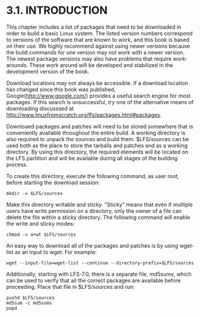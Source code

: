 # 3.1. INTRODUCTION

This chapter includes a list of packages that need to be downloaded in order to build a basic Linux system. The listed version numbers correspond to versions of the software that are known to work, and this book is based on their use. We highly recommend against using newer versions because the build commands for one version may not work with a newer version. The newest package versions may also have problems that require work-arounds. These work around will be developed and stabilized in the development version of the book.

Download locations may not always be accessible. If a download location has changed since this book was published, Google(http://www.google.com/) provides a useful search engine for most packages. If this search is unsuccessful, try one of the alternative means of downloading discusssed at http://www.linuxfromscratch.org/lfs/packages.html#packages.

Downloaed packages and patches will need to be stored somewhere that is conveniently available throughout the entire build. A working directory is also required to unpack the sources and build them. $LFS/sources can be used both as the place to store the tarballs and patches and as a working directory. By using this directory, the required elements will be located on the LFS partition and will be available during all stages of the building process.

To create this directory, execute the following command, as user root, before starting the download session:

```
mkdir -v $LFS/sources
```

Make this directory writable and sticky. "Sticky" means that even if multiple users have write permission on a directory, only the owner of a file can delete the file within a sticky directory. The following command will enable the write and sticky modes:

```
chmod -v a+wt $LFS/sources
```

An easy way to download all of the packages and patches is by using wget-list as an input to wget. For example:

```
wget --input-file=wget-list --continue --directory-prefix=$LFS/sources
```

Additionally, starting with LFS-7.0, there is a separate file, md5sums, which can be used to verify that all the correct packages are available before proceeding. Place that file in $LFS/sources and run:

```
pushd $LFS/sources
md5sum -c md5sums
popd
```
